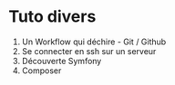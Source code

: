 # Tuto divers

1. Un Workflow qui déchire - Git / Github
2. Se connecter en ssh sur un serveur
3. Découverte Symfony
4. Composer
